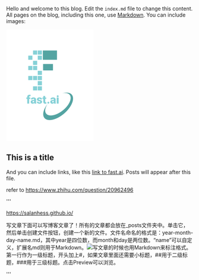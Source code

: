 Hello and welcome to this blog. Edit the `index.md` file to change this content. All pages on the blog, including this one, use [Markdown](https://guides.github.com/features/mastering-markdown/). You can include images:

![Image of fast.ai logo](images/logo.png)

## This is a title

And you can include links, like this [link to fast.ai](https://www.fast.ai). Posts will appear after this file. 

refer to https://www.zhihu.com/question/20962496

'''

https://salanhess.github.io/

写文章下面可以写博客文章了！所有的文章都会放在_posts文件夹中。单击它，然后单击创建文件按钮，创建一个新的文件。文件名命名的格式是：year-month-day-name.md，其中year是四位数，而month和day是两位数。“name”可以自定义，扩展名md则用于Markdown。<img src="https://pic3.zhimg.com/50/v2-6f91c1546650742cce1b3e9b38c86e88_720w.jpg?source=1940ef5c" data-caption="" data-size="normal" data-rawwidth="1080" data-rawheight="139" class="origin_image zh-lightbox-thumb" width="1080" data-original="https://pic1.zhimg.com/v2-6f91c1546650742cce1b3e9b38c86e88_r.jpg?source=1940ef5c"/>写文章的时候也用Markdown来标注格式。第一行作为一级标题，开头加上#，如果文章里面还需要小标题，##用于二级标题，###用于三级标题。点击Preview可以浏览。

'''

